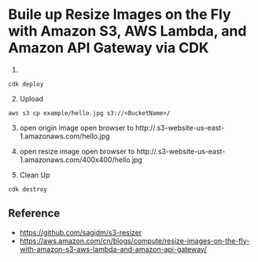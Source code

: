 # Buile up Resize Images on the Fly with Amazon S3, AWS Lambda, and Amazon API Gateway via CDK

1.
```
cdk deploy
```

2. Upload

```
aws s3 cp example/hello.jpg s3://<BucketName>/
```

3. open origin image
open browser to http://<BucketName>.s3-website-us-east-1.amazonaws.com/hello.jpg

4. open resize image
open browser to  http://<BucketName>.s3-website-us-east-1.amazonaws.com/400x400/hello.jpg

5. Clean Up
```
cdk destroy
```

## Reference

* https://github.com/sagidm/s3-resizer
* https://aws.amazon.com/cn/blogs/compute/resize-images-on-the-fly-with-amazon-s3-aws-lambda-and-amazon-api-gateway/
